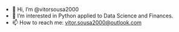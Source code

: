 - 👋 Hi, I’m @vitorsousa2000
- 👀 I’m interested in Python applied to Data Science and Finances.
- 📫 How to reach me: vitor.sousa2000@outlook.com

<!---
vitorsousa2000/vitorsousa2000 is a ✨ special ✨ repository because its `README.md` (this file) appears on your GitHub profile.
You can click the Preview link to take a look at your changes.
--->

